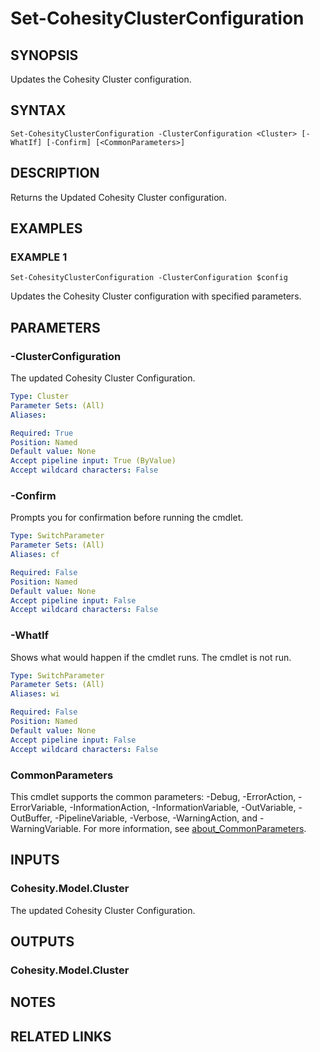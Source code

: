 # Set-CohesityClusterConfiguration

## SYNOPSIS
Updates the Cohesity Cluster configuration.

## SYNTAX

```
Set-CohesityClusterConfiguration -ClusterConfiguration <Cluster> [-WhatIf] [-Confirm] [<CommonParameters>]
```

## DESCRIPTION
Returns the Updated Cohesity Cluster configuration.

## EXAMPLES

### EXAMPLE 1
```
Set-CohesityClusterConfiguration -ClusterConfiguration $config
```

Updates the Cohesity Cluster configuration with specified parameters.

## PARAMETERS

### -ClusterConfiguration
The updated Cohesity Cluster Configuration.

```yaml
Type: Cluster
Parameter Sets: (All)
Aliases:

Required: True
Position: Named
Default value: None
Accept pipeline input: True (ByValue)
Accept wildcard characters: False
```

### -Confirm
Prompts you for confirmation before running the cmdlet.

```yaml
Type: SwitchParameter
Parameter Sets: (All)
Aliases: cf

Required: False
Position: Named
Default value: None
Accept pipeline input: False
Accept wildcard characters: False
```

### -WhatIf
Shows what would happen if the cmdlet runs.
The cmdlet is not run.

```yaml
Type: SwitchParameter
Parameter Sets: (All)
Aliases: wi

Required: False
Position: Named
Default value: None
Accept pipeline input: False
Accept wildcard characters: False
```

### CommonParameters
This cmdlet supports the common parameters: -Debug, -ErrorAction, -ErrorVariable, -InformationAction, -InformationVariable, -OutVariable, -OutBuffer, -PipelineVariable, -Verbose, -WarningAction, and -WarningVariable. For more information, see [about_CommonParameters](http://go.microsoft.com/fwlink/?LinkID=113216).

## INPUTS

### Cohesity.Model.Cluster
The updated Cohesity Cluster Configuration.

## OUTPUTS

### Cohesity.Model.Cluster
## NOTES

## RELATED LINKS
